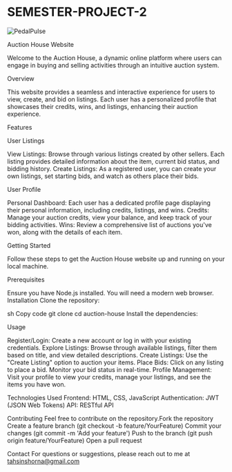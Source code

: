 # SEMESTER-PROJECT-2
![PedalPulse](https://github.com/tahsinrukaiya/SEMESTER-PROJECT-2/assets/126619366/f473019d-592f-4504-bd20-0963c501eb84)

Auction House Website


Welcome to the Auction House, a dynamic online platform where users can engage in buying and selling activities through an intuitive auction system.

Overview


This website provides a seamless and interactive experience for users to view, create, and bid on listings. Each user has a personalized profile that showcases their credits, wins, and listings, enhancing their auction experience.

Features


User Listings

View Listings: Browse through various listings created by other sellers. Each listing provides detailed information about the item, current bid status, and bidding history.
Create Listings: As a registered user, you can create your own listings, set starting bids, and watch as others place their bids.

User Profile

Personal Dashboard: Each user has a dedicated profile page displaying their personal information, including credits, listings, and wins.
Credits: Manage your auction credits, view your balance, and keep track of your bidding activities.
Wins: Review a comprehensive list of auctions you've won, along with the details of each item.

Getting Started

Follow these steps to get the Auction House website up and running on your local machine.

Prerequisites

Ensure you have Node.js installed.
You will need a modern web browser.
Installation
Clone the repository:

sh
Copy code
git clone 
cd auction-house
Install the dependencies:

Usage

Register/Login: Create a new account or log in with your existing credentials.
Explore Listings: Browse through available listings, filter them based on title, and view detailed descriptions.
Create Listings: Use the "Create Listing" option to auction your items.
Place Bids: Click on any listing to place a bid. Monitor your bid status in real-time.
Profile Management: Visit your profile to view your credits, manage your listings, and see the items you have won.


Technologies Used
Frontend: HTML, CSS, JavaScript
Authentication: JWT (JSON Web Tokens)
API: RESTful API


Contributing
Feel free to contribute on the repository.Fork the repository
Create a feature branch (git checkout -b feature/YourFeature)
Commit your changes (git commit -m 'Add your feature')
Push to the branch (git push origin feature/YourFeature)
Open a pull request

Contact
For questions or suggestions, please reach out to me at tahsinshorna@gmail.com

